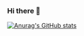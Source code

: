 ### Hi there 👋
[![Anurag's GitHub stats](https://github-readme-stats.vercel.app/api?username=11philip22&theme=onedark)](https://github.com/anuraghazra/github-readme-stats) 
<!--
**11philip22/11philip22** is a ✨ _special_ ✨ repository because its `README.md` (this file) appears on your GitHub profile.

Here are some ideas to get you started:

- 🔭 I’m currently working on ...
- 🌱 I’m currently learning ...
- 👯 I’m looking to collaborate on ...
- 🤔 I’m looking for help with ...
- 💬 Ask me about ...
- 📫 How to reach me: ...
- 😄 Pronouns: ...
- ⚡ Fun fact: ...
-->

